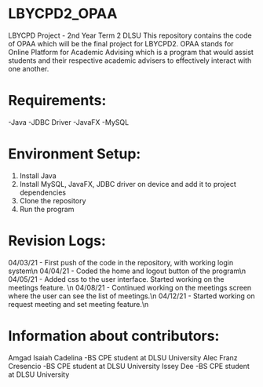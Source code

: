 # LBYCPD2_OPAA
LBYCPD Project - 2nd Year Term 2 DLSU
This repository contains the code of OPAA which will be the final project for LBYCPD2. 
OPAA stands for Online Platform for Academic Advising which is a program that would assist students and 
their respective academic advisers to effectively interact with one another.

# Requirements:
-Java
-JDBC Driver
-JavaFX
-MySQL

# Environment Setup:
1. Install Java 
2. Install MySQL, JavaFX, JDBC driver on device and add it to project dependencies
3. Clone the repository
4. Run the program

# Revision Logs:
04/03/21 - First push of the code in the repository, with working login system\n
04/04/21 - Coded the home and logout button of the program\n
04/05/21 - Added css to the user interface. Started working on the meetings feature. \n
04/08/21 - Continued working on the meetings screen where the user can see the list of meetings.\n
04/12/21 - Started working on request meeting and set meeting feature.\n

# Information about contributors:
Amgad Isaiah Cadelina
-BS CPE student at DLSU University
Alec Franz Cresencio
-BS CPE student at DLSU University
Issey Dee
-BS CPE student at DLSU University
